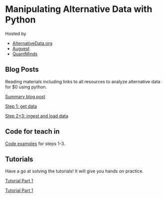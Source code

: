 # Manipulating Alternative Data with Python

Hosted by 
* [AlternativeData.org](https://alternativedata.org/) 
* [Augvest](http://augvest.com/)
* [QuantMinds](https://finance.knect365.com/quantminds-americas/) 

## Blog Posts

Reading materials including links to all resources to analyze alternative data for $0 using python.

[Summary blog post](https://docs.google.com/document/d/e/2PACX-1vSRLgOx_VV--fmI2R9zYaSF0VRHPWx_2Ro5PNy3QUZ2qw353xBA0SZzGN-LXHfNibXMSF30x3XN-WBe/pub)

[Step 1: get data](https://alternativedata.org/the-best-tools-to-analyze-alternative-data-part-1-get-data/)

[Step 2+3: ingest and load data](https://alternativedata.org/the-best-tools-to-analyze-alternative-data-parts-2-3-ingesting-and-loading-data/)

## Code for teach in

[Code examples](https://github.com/citynorman/augvest201807/blob/master/part1.py) for steps 1-3.

## Tutorials

Have a go at solving the tutorials! It will give you hands on practice.

[Tutorial Part 1](https://github.com/citynorman/altdata/blob/master/part1-tutorial.md)

[Tutorial Part 1](https://github.com/citynorman/altdata/blob/master/part2-tutorial.md)
